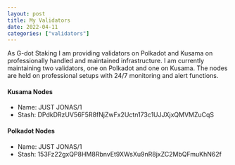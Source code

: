 ```yaml
---
layout: post
title: My Validators
date: 2022-04-11
categories: ["validators"]
---
```


As G-dot Staking I am providing validators on Polkadot and Kusama on professionally handled and maintained infrastructure. I am currently maintaining two validators, one on Polkadot and one on Kusama. The nodes are held on professional setups with 24/7 monitoring and alert functions.

#### Kusama Nodes
* Name: JUST JONAS/1
* Stash: DPdkDRzUV56F5R8fNjZwFx2Uctn173c1UJJXjxQMVMZuCqS

#### Polkadot Nodes
* Name: JUST JONAS/1
* Stash: 153Fz22gxQP8HM8RbnvEt9XWsXu9nR8jxZC2MbQFmuKhN62f